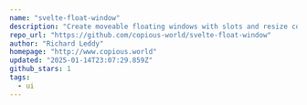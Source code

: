 ```yaml
---
name: "svelte-float-window"
description: "Create moveable floating windows with slots and resize corners in Svelte."
repo_url: "https://github.com/copious-world/svelte-float-window"
author: "Richard Leddy"
homepage: "http://www.copious.world"
updated: "2025-01-14T23:07:29.859Z"
github_stars: 1
tags: 
  - ui
---
```

